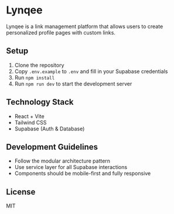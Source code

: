 # Lynqee

Lynqee is a link management platform that allows users to create personalized profile pages with custom links.

## Setup

1. Clone the repository
2. Copy `.env.example` to `.env` and fill in your Supabase credentials
3. Run `npm install`
4. Run `npm run dev` to start the development server

## Technology Stack

- React + Vite
- Tailwind CSS
- Supabase (Auth & Database)

## Development Guidelines

- Follow the modular architecture pattern
- Use service layer for all Supabase interactions
- Components should be mobile-first and fully responsive

## License

MIT
